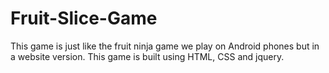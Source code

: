 # Fruit-Slice-Game
This game is just like the fruit ninja game we play on Android phones but in a website version. This game is built using HTML, CSS and jquery.
